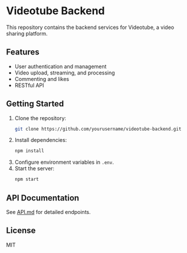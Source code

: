 # Videotube Backend

This repository contains the backend services for Videotube, a video sharing platform.

## Features

- User authentication and management
- Video upload, streaming, and processing
- Commenting and likes
- RESTful API

## Getting Started

1. Clone the repository:
   ```bash
   git clone https://github.com/yourusername/videotube-backend.git
   ```
2. Install dependencies:
   ```bash
   npm install
   ```
3. Configure environment variables in `.env`.
4. Start the server:
   ```bash
   npm start
   ```

## API Documentation

See [API.md](API.md) for detailed endpoints.

## License

MIT
